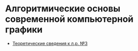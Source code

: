 # Алгоритмические основы современной компьютерной графики
- [Теоретические сведения к л.р. №3](https://github.com/the-hwk/GSTU-algorithmic-foundations-of-modern-computer-graphics/blob/main/%D0%90%D0%9E%D0%A1%D0%9A%D0%93-T3.pdf)
